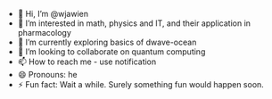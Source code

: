 - 👋 Hi, I’m @wjawien
- 👀 I’m interested in math, physics and IT, and their application in pharmacology
- 🌱 I’m currently exploring basics of dwave-ocean
- 💞️ I’m looking to collaborate on quantum computing
- 📫 How to reach me - use notification
- 😄 Pronouns: he
- ⚡ Fun fact: Wait a while. Surely something fun would happen soon.

<!---
wjawien/wjawien is a ✨ special ✨ repository because its `README.md` (this file) appears on your GitHub profile.
You can click the Preview link to take a look at your changes.
--->
